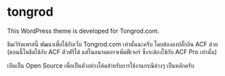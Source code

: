 # tongrod
This WordPress theme is developed for Tongrod.com.

ธีมเวิร์ดเพรสนี้ พัฒนาเพื่อใช้กับเว็บ Tongrod.com เท่านั้นนะครับ โดยต้องลงปลั๊กอิน ACF ด้วย (ตอนนี้ในธีมใช้กับ ACF ตัวฟรีได้ แต่ในอนาคตอาจเพิ่มฟีเจอร์ ซึ่งจะต้องใช้กับ ACF Pro เท่านั้น)

เปิดเป็น Open Source เพื่อเป็นตัวอย่างโค้ดสำหรับการใช้งานกรณีต่างๆ เป็นหลักครับ
